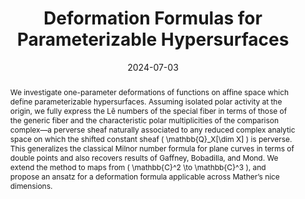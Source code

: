 ---
title: "Deformation Formulas for Parameterizable Hypersurfaces"
authors:
  - Brian Hepler
date: "2024-07-03"
publication_types: ["article-journal"]
publication: "*Annales de l'Institut Fourier*, Volume 74, No. 3, pp. 1153–1188"
doi: "10.5802/aif.3613"
url_pdf: /uploads/deformation-formulas-hepler.pdf
abstract: |
  We investigate one-parameter deformations of functions on affine space which define parameterizable hypersurfaces. Assuming isolated polar activity at the origin, we fully express the Lê numbers of the special fiber in terms of those of the generic fiber and the characteristic polar multiplicities of the comparison complex—a perverse sheaf naturally associated to any reduced complex analytic space on which the shifted constant sheaf \( \mathbb{Q}_X[\dim X] \) is perverse. This generalizes the classical Milnor number formula for plane curves in terms of double points and also recovers results of Gaffney, Bobadilla, and Mond. We extend the method to maps from \( \mathbb{C}^2 \to \mathbb{C}^3 \), and propose an ansatz for a deformation formula applicable across Mather’s nice dimensions.
featured: false
projects: []
image:
  preview_only: true
---
